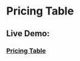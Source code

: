 # Pricing Table

### <h2>Live Demo:</h2> <h3>[Pricing Table](https://hilla10.github.io/Pricing-Table/)</h3>
